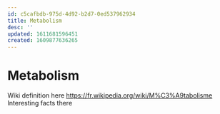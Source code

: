 ```yaml
---
id: c5cafbdb-975d-4d92-b2d7-0ed537962934
title: Metabolism
desc: ''
updated: 1611681596451
created: 1609877636265
---
```


# Metabolism

Wiki definition here https://fr.wikipedia.org/wiki/M%C3%A9tabolisme
Interesting facts there

